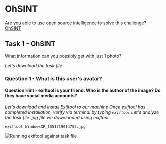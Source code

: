 # OhSINT
Are you able to use open source intelligence to solve this challenge?
[OhSINT](https://tryhackme.com/r/room/ohsint)

## Task 1 - OhSINT
What information can you possibly get with just 1 photo?

*Let's download the task file*

### Question 1 - What is this user's avatar?

#### Question Hint - exiftool is your friend.  Who is the author of the image? Do they have social media accounts?

*Let's download and install Exiftool to our machine*
*Once exiftool has completed installation, verify via terminal by typing `exiftool`*
*Let's analyze the task file .jpg file we downloaded using exiftool*

`exiftool WindowsXP_1551719014755.jpg`

![Running exiftool against task file](/Users/kiefer.land/coding-projects/tryhackme-projects/OhSINT/assets/exiftool1.png)